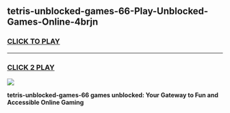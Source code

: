 
## tetris-unblocked-games-66-Play-Unblocked-Games-Online-4brjn
<h3>
<a href="https://premium76.site?title=tetris-unblocked-games-66&ref=25A">CLICK TO PLAY</a></h3>
<hr>

<h3>
<a href="https://premium76.site?title=tetris-unblocked-games-66&ref=25A">CLICK 2 PLAY</a>
  
</h3>

<a href="https://premium76.site?title=tetris-unblocked-games-66&ref=25A"><img src="https://clearcache.store/games.png"></a>


**tetris-unblocked-games-66 games unblocked: Your Gateway to Fun and Accessible Online Gaming**
